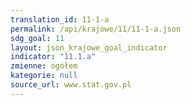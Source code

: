 ```yaml
---
translation_id: 11-1-a
permalink: /api/krajowe/11/11-1-a.json
sdg_goal: 11
layout: json_krajowe_goal_indicator
indicator: "11.1.a"
zmienne: ogółem
kategorie: null
source_url: www.stat.gov.pl
---
```

